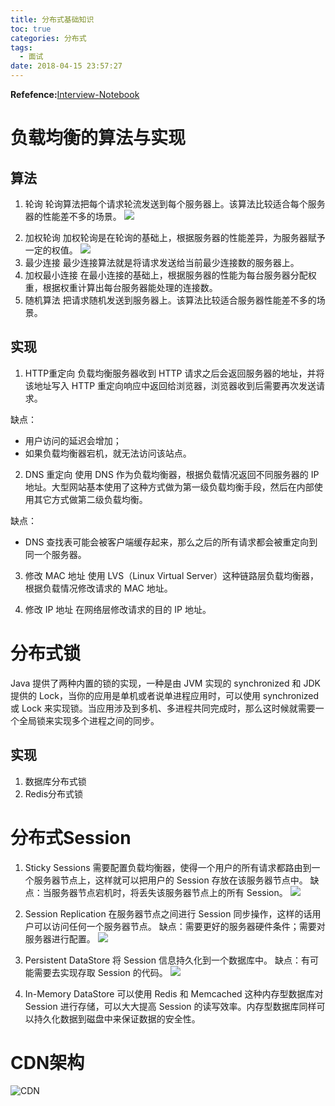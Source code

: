```yaml
---
title: 分布式基础知识
toc: true
categories: 分布式
tags:
  - 面试
date: 2018-04-15 23:57:27
---
```



**Refefence:**[Interview-Notebook](https://github.com/CyC2018/Interview-Notebook)

# 负载均衡的算法与实现
## 算法
1. 轮询
轮询算法把每个请求轮流发送到每个服务器上。该算法比较适合每个服务器的性能差不多的场景。
![](https://raw.githubusercontent.com/zhulinn/Interview-Notebook/master/pics/2766d04f-7dad-42e4-99d1-60682c9d5c61.jpg)
<!-- more -->
2. 加权轮询
加权轮询是在轮询的基础上，根据服务器的性能差异，为服务器赋予一定的权值。
![](https://raw.githubusercontent.com/zhulinn/Interview-Notebook/master/pics/211c60d4-75ca-4acd-8a4f-171458ed58b4.jpg)
3. 最少连接
最少连接算法就是将请求发送给当前最少连接数的服务器上。
4. 加权最小连接
在最小连接的基础上，根据服务器的性能为每台服务器分配权重，根据权重计算出每台服务器能处理的连接数。
5. 随机算法
把请求随机发送到服务器上。该算法比较适合服务器性能差不多的场景。

## 实现
1. HTTP重定向
负载均衡服务器收到 HTTP 请求之后会返回服务器的地址，并将该地址写入 HTTP 重定向响应中返回给浏览器，浏览器收到后需要再次发送请求。

缺点：
* 用户访问的延迟会增加；
* 如果负载均衡器宕机，就无法访问该站点。

2. DNS 重定向
使用 DNS 作为负载均衡器，根据负载情况返回不同服务器的 IP 地址。大型网站基本使用了这种方式做为第一级负载均衡手段，然后在内部使用其它方式做第二级负载均衡。

缺点：
* DNS 查找表可能会被客户端缓存起来，那么之后的所有请求都会被重定向到同一个服务器。

3. 修改 MAC 地址
使用 LVS（Linux Virtual Server）这种链路层负载均衡器，根据负载情况修改请求的 MAC 地址。

4. 修改 IP 地址
在网络层修改请求的目的 IP 地址。

# 分布式锁
Java 提供了两种内置的锁的实现，一种是由 JVM 实现的 synchronized 和 JDK 提供的 Lock，当你的应用是单机或者说单进程应用时，可以使用 synchronized 或 Lock 来实现锁。当应用涉及到多机、多进程共同完成时，那么这时候就需要一个全局锁来实现多个进程之间的同步。
## 实现
1. 数据库分布式锁
2. Redis分布式锁

# 分布式Session
1. Sticky Sessions
需要配置负载均衡器，使得一个用户的所有请求都路由到一个服务器节点上，这样就可以把用户的 Session 存放在该服务器节点中。
缺点：当服务器节点宕机时，将丢失该服务器节点上的所有 Session。
![](https://github.com/zhulinn/Interview-Notebook/raw/master/pics/MultiNode-StickySessions.jpg)


2. Session Replication
在服务器节点之间进行 Session 同步操作，这样的话用户可以访问任何一个服务器节点。
缺点：需要更好的服务器硬件条件；需要对服务器进行配置。
![](https://github.com/zhulinn/Interview-Notebook/raw/master/pics/MultiNode-SessionReplication.jpg)

3. Persistent DataStore
将 Session 信息持久化到一个数据库中。
缺点：有可能需要去实现存取 Session 的代码。
![](https://github.com/zhulinn/Interview-Notebook/raw/master/pics/MultiNode-SpringSession.jpg)

4. In-Memory DataStore
可以使用 Redis 和 Memcached 这种内存型数据库对 Session 进行存储，可以大大提高 Session 的读写效率。内存型数据库同样可以持久化数据到磁盘中来保证数据的安全性。
# CDN架构
![CDN](https://raw.githubusercontent.com/zhulinn/Interview-Notebook/master/pics/dbd60b1f-b700-4da6-a993-62578e892333.jpg)

